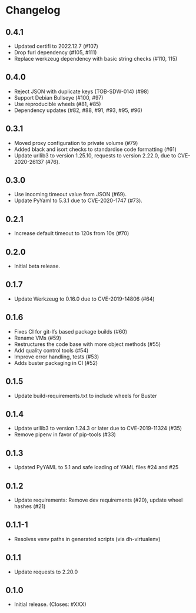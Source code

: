 # Changelog

## 0.4.1
  * Updated certifi to 2022.12.7 (#107)
  * Drop furl dependency (#105, #111)
  * Replace werkzeug dependency with basic string checks (#110, 115)

## 0.4.0

  * Reject JSON with duplicate keys (TOB-SDW-014) (#98)
  * Support Debian Bullseye (#100, #97)
  * Use reproducible wheels (#81, #85)
  * Dependency updates (#82, #88, #91, #93, #95, #96)

## 0.3.1

  * Moved proxy configuration to private volume (#79)
  * Added black and isort checks to standardise code formatting (#61)
  * Update urllib3 to version 1.25.10, requests to version 2.22.0, due to CVE-2020-26137 (#76).

## 0.3.0

  * Use incoming timeout value from JSON (#69).
  * Update PyYaml to 5.3.1 due to CVE-2020-1747 (#73).

## 0.2.1

  * Increase default timeout to 120s from 10s (#70)

## 0.2.0

  * Initial beta release.

## 0.1.7

  * Update Werkzeug to 0.16.0 due to CVE-2019-14806 (#64)

## 0.1.6

  * Fixes CI for git-lfs based package builds (#60)
  * Rename VMs (#59)
  * Restructures the code base with more object methods (#55)
  * Add quality control tools (#54)
  * Improve error handling, tests (#53)
  * Adds buster packaging in CI (#52)

## 0.1.5

  * Update build-requirements.txt to include wheels for Buster

## 0.1.4

  * Update urllib3 to version 1.24.3 or later due to CVE-2019-11324 (#35)
  * Remove pipenv in favor of pip-tools (#33)

## 0.1.3

  * Updated PyYAML to 5.1 and safe loading of YAML files
    #24 and #25

## 0.1.2

  * Update requirements: Remove dev requirements (#20), update wheel hashes
    (#21)

## 0.1.1-1

  * Resolves venv paths in generated scripts (via dh-virtualenv)

## 0.1.1

  * Update requests to 2.20.0

## 0.1.0

  * Initial release. (Closes: #XXX)
